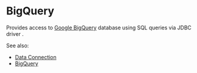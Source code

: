 <!-- TITLE: BigQuery -->
<!-- SUBTITLE: -->

# BigQuery

Provides access to [Google BigQuery](https://cloud.google.com/bigquery/) database
using SQL queries via JDBC driver . 

See also:

  * [Data Connection](../data-connection.md)
  * [BigQuery](https://cloud.google.com/bigquery/)
